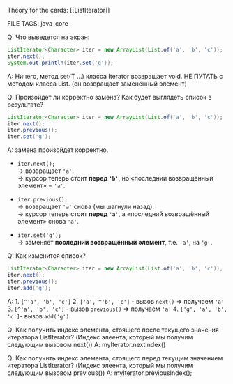 
Theory for the cards:  [[ListIterator]]

FILE TAGS: java_core

Q: Что выведется на экран:
```java
ListIterator<Character> iter = new ArrayList(List.of('a', 'b', 'c'));
iter.next();
System.out.println(iter.set('g'));
```
A: Ничего, метод set(T ...) класса Iterator возвращает void. НЕ ПУТАТЬ с методом класса List. (он возвращает заменённый элемент)
<!--ID: 1756809589739-->



Q: Произойдет ли корректно замена? Как будет выглядеть список в результате?
```java
ListIterator<Character> iter = new ArrayList(List.of('a', 'b', 'c'));
iter.next();
iter.previous();
iter.set('g');
```
A: замена произойдет корректно. 
- `iter.next();`  
    → возвращает `'a'`.  
    → курсор теперь стоит **перед `'b'`**, но «последний возвращённый элемент» = `'a'`.
    
- `iter.previous();`  
    → возвращает `'a'` снова (мы шагнули назад).  
    → курсор теперь стоит **перед `'a'`**, а «последний возвращённый элемент» снова `'a'`.
    
- `iter.set('g');`  
    → заменяет **последний возвращённый элемент**, т.е. `'a'`, на `'g'`.
<!--ID: 1756809589753-->


Q: Как изменится список?
```java
ListIterator<Character> iter = new ArrayList(List.of('a', 'b', 'c'));
iter.next();
iter.previous();
iter.add('g');
```
A: 1. `[^'a', 'b', 'c']`
2.  `['a', ^'b', 'c']` - вызов `next()` => получаем `'a'` 
3.  `[^'a', 'b', 'c']` - вызов `previous()` => получаем `'a'`
4. `['g', 'a', 'b', 'c']`- вызов `add('g') `
<!--ID: 1756809589760-->


Q: Как получить индекс элемента, стоящего после текущего значения итератора ListIterator? (Индекс элеента, который мы получим следующим вызовом next())
A: myIterator.nextIndex()
<!--ID: 1756809589767-->


Q: Как получить индекс элемента, стоящего перед текущим значением итератора ListIterator? (Индекс элеента, который мы получим следующим вызовом previous())
A: myIterator.previousIndex();
<!--ID: 1756809589775-->

